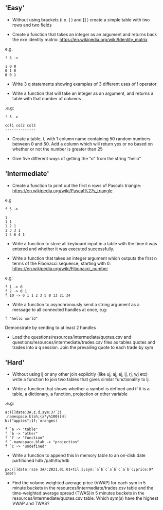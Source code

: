 ## 'Easy'

* Without using brackets (i.e. ( ) and [] ) create a simple table with two rows and two fields

* Create a function that takes an integer as an argument and returns back the nxn identity matrix: https://en.wikipedia.org/wiki/Identity_matrix

e.g.
```
f 3 ->

1 0 0
0 1 0
0 0 1
```

* Write 3 q statements showing examples of 3 different uses of ! operator

* Write a function that will take an integer as an argument, and returns a table with that number of columns

.e.g:

```
f 3 ->

col1 col2 col3
--------------
```

* Create a table, t, with 1 column name containing 50 random numbers between 0 and 50. Add a column which will return yes or no based on whether or not the number is greater than 25

* Give five different ways of getting the "o" from the string "hello"

## 'Intermediate'

* Create a function to print out the first n rows of Pascals triangle: https://en.wikipedia.org/wiki/Pascal%27s_triangle

e.g

```
f 5 ->

1
1 1
1 2 1
1 3 3 1
1 4 6 4 1
```

* Write a function to store all keyboard input in a table with the time it was entered and whether it was executed successfully.

* Write a function that takes an integer argument which outputs the first n terms of the Fibonacci sequence, starting with 0: https://en.wikipedia.org/wiki/Fibonacci_number

 e.g:

```
f 1 -> 0
f 2 -> 0 1
f 10 -> 0 1 1 2 3 5 8 13 21 34
```

* Write a function to asynchronously send a string argument as a message to all connected handles at once, e.g:

```
f "hello world"
```

Demonstrate by sending to at least 2 handles


* Load the questions/resources/intermediate/quotes.csv and questions/resources/intermediate/trades.csv files as tables quotes and trades into a q session. Join the prevailing quote to each trade by sym 

## 'Hard'

* Without using lj or any other join explicitly (like uj, aj, ej, ij, rj, wj etc) write a function to join two tables that gives similar functionality to lj.


* Write a function that shows whether a symbol is defined and if it is a table, a dictionary, a function, projection or other variable

.e.g:

```
a:([]date:3#.z.d;sym:3?`3)
.namespace.blah:{x*y%100}[4]
b:("apples";1f;`oranges)

f `a -> "table"
f `b -> "other"
f `f -> "function"
f `.namespace.blah -> "projection"
f `c -> "undefined"
```

* Write a function to append this in memory table to an on-disk date partitioned hdb /path/to/hdb

```
px:([]date:raze 3#/:2021.01.01+til 3;sym:`a`b`c`a`b`c`a`b`c;price:9?100f)
```


* Find the volume weighted average price (VWAP) for each sym in 5 minute buckets in the resources/intermediate/trades.csv table and the time-weighted average spread (TWAS)in 5 minutes buckets in the resources/intermediate/quotes.csv table. Which sym(s) have the highest VWAP and TWAS?
